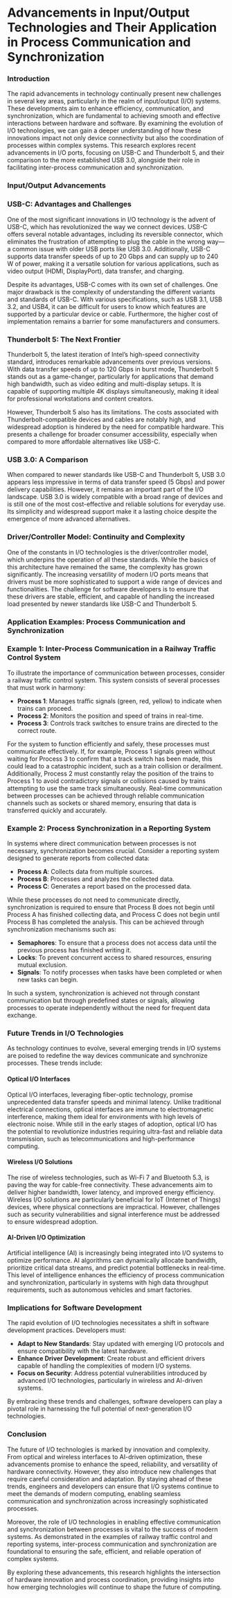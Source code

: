 # **Advancements in Input/Output Technologies and Their Application in Process Communication and Synchronization**

### Introduction

The rapid advancements in technology continually present new challenges in several key areas, particularly in the realm of input/output (I/O) systems. These developments aim to enhance efficiency, communication, and synchronization, which are fundamental to achieving smooth and effective interactions between hardware and software. By examining the evolution of I/O technologies, we can gain a deeper understanding of how these innovations impact not only device connectivity but also the coordination of processes within complex systems. This research explores recent advancements in I/O ports, focusing on USB-C and Thunderbolt 5, and their comparison to the more established USB 3.0, alongside their role in facilitating inter-process communication and synchronization.

### Input/Output Advancements

### USB-C: Advantages and Challenges

One of the most significant innovations in I/O technology is the advent of USB-C, which has revolutionized the way we connect devices. USB-C offers several notable advantages, including its reversible connector, which eliminates the frustration of attempting to plug the cable in the wrong way—a common issue with older USB ports like USB 3.0. Additionally, USB-C supports data transfer speeds of up to 20 Gbps and can supply up to 240 W of power, making it a versatile solution for various applications, such as video output (HDMI, DisplayPort), data transfer, and charging.

Despite its advantages, USB-C comes with its own set of challenges. One major drawback is the complexity of understanding the different variants and standards of USB-C. With various specifications, such as USB 3.1, USB 3.2, and USB4, it can be difficult for users to know which features are supported by a particular device or cable. Furthermore, the higher cost of implementation remains a barrier for some manufacturers and consumers.

### Thunderbolt 5: The Next Frontier

Thunderbolt 5, the latest iteration of Intel’s high-speed connectivity standard, introduces remarkable advancements over previous versions. With data transfer speeds of up to 120 Gbps in burst mode, Thunderbolt 5 stands out as a game-changer, particularly for applications that demand high bandwidth, such as video editing and multi-display setups. It is capable of supporting multiple 4K displays simultaneously, making it ideal for professional workstations and content creators.

However, Thunderbolt 5 also has its limitations. The costs associated with Thunderbolt-compatible devices and cables are notably high, and widespread adoption is hindered by the need for compatible hardware. This presents a challenge for broader consumer accessibility, especially when compared to more affordable alternatives like USB-C.

### USB 3.0: A Comparison

When compared to newer standards like USB-C and Thunderbolt 5, USB 3.0 appears less impressive in terms of data transfer speed (5 Gbps) and power delivery capabilities. However, it remains an important part of the I/O landscape. USB 3.0 is widely compatible with a broad range of devices and is still one of the most cost-effective and reliable solutions for everyday use. Its simplicity and widespread support make it a lasting choice despite the emergence of more advanced alternatives.

### Driver/Controller Model: Continuity and Complexity

One of the constants in I/O technologies is the driver/controller model, which underpins the operation of all these standards. While the basics of this architecture have remained the same, the complexity has grown significantly. The increasing versatility of modern I/O ports means that drivers must be more sophisticated to support a wide range of devices and functionalities. The challenge for software developers is to ensure that these drivers are stable, efficient, and capable of handling the increased load presented by newer standards like USB-C and Thunderbolt 5.

### Application Examples: Process Communication and Synchronization

### Example 1: Inter-Process Communication in a Railway Traffic Control System

To illustrate the importance of communication between processes, consider a railway traffic control system. This system consists of several processes that must work in harmony:

- **Process 1**: Manages traffic signals (green, red, yellow) to indicate when trains can proceed.
- **Process 2**: Monitors the position and speed of trains in real-time.
- **Process 3**: Controls track switches to ensure trains are directed to the correct route.

For the system to function efficiently and safely, these processes must communicate effectively. If, for example, Process 1 signals green without waiting for Process 3 to confirm that a track switch has been made, this could lead to a catastrophic incident, such as a train collision or derailment. Additionally, Process 2 must constantly relay the position of the trains to Process 1 to avoid contradictory signals or collisions caused by trains attempting to use the same track simultaneously. Real-time communication between processes can be achieved through reliable communication channels such as sockets or shared memory, ensuring that data is transferred quickly and accurately.

### Example 2: Process Synchronization in a Reporting System

In systems where direct communication between processes is not necessary, synchronization becomes crucial. Consider a reporting system designed to generate reports from collected data:

- **Process A**: Collects data from multiple sources.
- **Process B**: Processes and analyzes the collected data.
- **Process C**: Generates a report based on the processed data.

While these processes do not need to communicate directly, synchronization is required to ensure that Process B does not begin until Process A has finished collecting data, and Process C does not begin until Process B has completed the analysis. This can be achieved through synchronization mechanisms such as:

- **Semaphores**: To ensure that a process does not access data until the previous process has finished writing it.
- **Locks**: To prevent concurrent access to shared resources, ensuring mutual exclusion.
- **Signals**: To notify processes when tasks have been completed or when new tasks can begin.

In such a system, synchronization is achieved not through constant communication but through predefined states or signals, allowing processes to operate independently without the need for frequent data exchange.

### Future Trends in I/O Technologies

As technology continues to evolve, several emerging trends in I/O systems are poised to redefine the way devices communicate and synchronize processes. These trends include:

#### Optical I/O Interfaces

Optical I/O interfaces, leveraging fiber-optic technology, promise unprecedented data transfer speeds and minimal latency. Unlike traditional electrical connections, optical interfaces are immune to electromagnetic interference, making them ideal for environments with high levels of electronic noise. While still in the early stages of adoption, optical I/O has the potential to revolutionize industries requiring ultra-fast and reliable data transmission, such as telecommunications and high-performance computing.

#### Wireless I/O Solutions

The rise of wireless technologies, such as Wi-Fi 7 and Bluetooth 5.3, is paving the way for cable-free connectivity. These advancements aim to deliver higher bandwidth, lower latency, and improved energy efficiency. Wireless I/O solutions are particularly beneficial for IoT (Internet of Things) devices, where physical connections are impractical. However, challenges such as security vulnerabilities and signal interference must be addressed to ensure widespread adoption.

#### AI-Driven I/O Optimization

Artificial intelligence (AI) is increasingly being integrated into I/O systems to optimize performance. AI algorithms can dynamically allocate bandwidth, prioritize critical data streams, and predict potential bottlenecks in real-time. This level of intelligence enhances the efficiency of process communication and synchronization, particularly in systems with high data throughput requirements, such as autonomous vehicles and smart factories.

### Implications for Software Development

The rapid evolution of I/O technologies necessitates a shift in software development practices. Developers must:

- **Adapt to New Standards**: Stay updated with emerging I/O protocols and ensure compatibility with the latest hardware.
- **Enhance Driver Development**: Create robust and efficient drivers capable of handling the complexities of modern I/O systems.
- **Focus on Security**: Address potential vulnerabilities introduced by advanced I/O technologies, particularly in wireless and AI-driven systems.

By embracing these trends and challenges, software developers can play a pivotal role in harnessing the full potential of next-generation I/O technologies.

### Conclusion

The future of I/O technologies is marked by innovation and complexity. From optical and wireless interfaces to AI-driven optimization, these advancements promise to enhance the speed, reliability, and versatility of hardware connectivity. However, they also introduce new challenges that require careful consideration and adaptation. By staying ahead of these trends, engineers and developers can ensure that I/O systems continue to meet the demands of modern computing, enabling seamless communication and synchronization across increasingly sophisticated processes.

Moreover, the role of I/O technologies in enabling effective communication and synchronization between processes is vital to the success of modern systems. As demonstrated in the examples of railway traffic control and reporting systems, inter-process communication and synchronization are foundational to ensuring the safe, efficient, and reliable operation of complex systems.

By exploring these advancements, this research highlights the intersection of hardware innovation and process coordination, providing insights into how emerging technologies will continue to shape the future of computing.